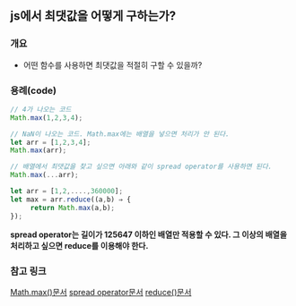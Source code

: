 ## js에서 최댓값을 어떻게 구하는가?

### 개요

- 어떤 함수를 사용하면 최댓값을 적절히 구할 수 있을까?

### 용례(code)

```javascript
// 4가 나오는 코드
Math.max(1,2,3,4);

// NaN이 나오는 코드. Math.max에는 배열을 넣으면 처리가 안 된다.
let arr = [1,2,3,4];
Math.max(arr);

// 배열에서 최댓값을 찾고 싶으면 아래와 같이 spread operator를 사용하면 된다.
Math.max(...arr);

let arr = [1,2,....,360000];
let max = arr.reduce((a,b) ⇒ {
     return Math.max(a,b);
});
```

__spread operator는 길이가 125647 이하인 배열만 적용할 수 있다. 그 이상의 배열을 처리하고 싶으면 reduce를 이용해야 한다.__

### 참고 링크
[Math.max()문서](https://developer.mozilla.org/ko/docs/Web/JavaScript/Reference/Global_Objects/Math/max)
[spread operator문서](https://developer.mozilla.org/ko/docs/Web/JavaScript/Reference/Operators/Spread_syntax)
[reduce()문서](https://developer.mozilla.org/ko/docs/Web/JavaScript/Reference/Global_Objects/Array/Reduce)
